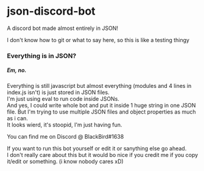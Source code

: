 # json-discord-bot
A discord bot made almost entirely in JSON!

I don't know how to git or what to say here, so this is like a testing thingy

### Everything is in JSON?
##### Em, no. 
Everything is still javascript but almost everything (modules and 4 lines in index.js isn't) is just stored in JSON files.  
I'm just using eval to run code inside JSONs.  
And yes, I could write whole bot and put it inside 1 huge string in one JSON file. But I'm trying to use multiple JSON files and object properties as much as i can.   
It looks wierd, it's stoopid, I'm just having fun.  
  
You can find me on Discord @ BlackBird#1638  
  
If you want to run this bot yourself or edit it or sanything else go ahead.  
I don't really care about this but it would bo nice if you credit me if you copy it/edit or something. (i know nobody cares xD)
